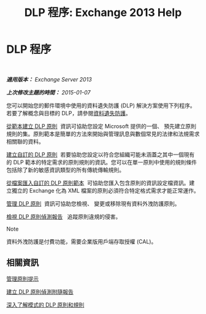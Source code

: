 ﻿---
title: 'DLP 程序: Exchange 2013 Help'
TOCTitle: DLP 程序
ms:assetid: e2f575aa-552e-4dcc-8d7b-1ffd697d67df
ms:mtpsurl: https://technet.microsoft.com/zh-tw/library/JJ657736(v=EXCHG.150)
ms:contentKeyID: 50474435
ms.date: 05/21/2018
mtps_version: v=EXCHG.150
ms.translationtype: MT
---

# DLP 程序

 

_**適用版本：** Exchange Server 2013_

_**上次修改主題的時間：** 2015-01-07_

您可以開始您的郵件環境中使用的資料遺失防護 (DLP) 解決方案使用下列程序。若要了解概念與目標的 DLP，請參閱[資料遺失防護](technical-overview-of-dlp-data-loss-prevention-in-exchange.md)。

[從範本建立 DLP 原則](how-to-new-dlp-data-loss-prevention-policy-template.md)  資訊可協助您設定 Microsoft 提供的一個、 預先建立原則規則的集。原則範本是簡單的方法來開始與管理訊息與數個常見的法律和法規需求相關聯的資料。

[建立自訂的 DLP 原則](create-a-custom-dlp-policy-exchange-2013-help.md)  若要協助您設定以符合您組織可能未涵蓋之其中一個現有的 DLP 範本的特定需求的原則規則的資訊。您可以在單一原則中使用的規則條件包括除了新的敏感資訊類型的所有傳統傳輸規則。

[從檔案匯入自訂的 DLP 原則範本](import-a-custom-dlp-policy-template-from-a-file-exchange-2013-help.md)  可協助您匯入包含原則的資訊設定檔資訊。建立獨立的 Exchange 化為 XML 檔案的原則必須符合特定格式需求才能正常運作。

[管理 DLP 原則](manage-dlp-policies-exchange-2013-help.md)  資訊可協助您檢視、 變更或移除現有資料外洩防護原則。

[檢視 DLP 原則偵測報告](view-dlp-policy-detection-reports-exchange-2013-help.md)   追蹤原則違規的侵害。


> [!NOTE]  
> 資料外洩防護是付費功能，需要企業版用戶端存取授權 (CAL)。




## 相關資訊

[管理原則提示](how-to-configure-and-manage-policy-tips-a-dlp-feature-exchange.md)

[建立 DLP 原則偵測附隨報告](create-incident-reports-for-dlp-policy-detections-exchange-2013-help.md)

[深入了解模式的 DLP 原則和規則](https://technet.microsoft.com/zh-tw/library/jj156481\(v=exchg.150\))

